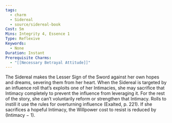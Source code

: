 ```yaml
---
tags:
  - charm
  - Sidereal
  - source/sidereal-book
Cost: 5m
Mins: Integrity 4, Essence 1
Type: Reflexive
Keywords:
  - None
Duration: Instant
Prerequisite Charms:
  - "[[Necessary Betrayal Attitude]]"
---
```

The Sidereal makes the Lesser Sign of the Sword against her own hopes and dreams, severing them from her heart. When the Sidereal is targeted by an influence roll that’s exploits one of her Intimacies, she may sacrifice that Intimacy completely to prevent the influence from leveraging it. For the rest of the story, she can’t voluntarily reform or strengthen that Intimacy. Rolls to instill it use the rules for overturning influence (Exalted, p. 221). If she sacrifices a hopeful Intimacy, the Willpower cost to resist is reduced by (Intimacy − 1).